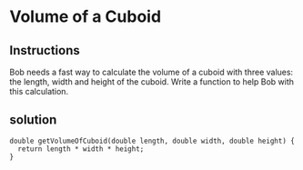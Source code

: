 # Volume of a Cuboid

## Instructions

Bob needs a fast way to calculate the volume of a cuboid with three values: the length, width and height of the cuboid. Write a function to help Bob with this calculation.

## solution

```
double getVolumeOfCuboid(double length, double width, double height) {
  return length * width * height;
}
```

